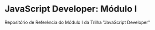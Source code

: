 # JavaScript Developer: Módulo I

Repositório de Referência do Módulo I da Trilha "JavaScript Developer" 
